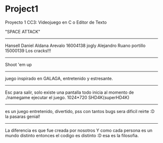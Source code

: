 # Project1
Proyecto 1 CC3: Videojuego en C o Editor de Texto

"SPACE ATTACK"
*****************************************
Hansell Daniel Aldana Arevalo 16004138
jogly Alejandro Ruano portillo 15000139
Los cracks!!!
*****************************************
Shoot 'em up
*****************************************
juego inspirado en GALAGA, entretenido y
estresante.
*****************************************
Esc para salir, solo existe una pantalla
todo inicia al momento de ./namegame 
ejecutar el juego. 1024*720 SHD4K(superHD4K)
*****************************************
es un juego entretenido, divertido, pss con tantos bugs
sera dificil reirte :D la pasaras genial!
*****************************************
La diferencia es que fue creada por nosotros
Y como cada persona es un mundo distinto
entonces el codigo es distinto :D esa es la 
filosofia.

